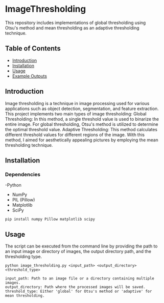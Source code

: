 # ImageThresholding
This repository includes implementations of global thresholding using Otsu's method and mean thresholding as an adaptive thresholding technique.


## Table of Contents
- [Introduction](#introduction)
- [Installation](#installation)
- [Usage](#usage)
- [Example Outputs](#example-outputs)

## Introduction 

Image thresholding is a technique in image processing used for various applications such as object detection, segmentation, and feature extraction. This project implements two main types of image thresholding:
		Global Thresholding: In this method, a single threshold value is used to binarize the entire image. For global thresholding, Otsu's method is utilized to determine the optimal threshold value. 
		Adaptive Thresholding: This method calculates different threshold values for different regions of the image. With this method, I aimed for aesthetically appealing pictures by employing the mean thresholding technique. 

## Installation

### Dependencies

-Python
- NumPy
- PIL (Pillow)
- Matplotlib
- SciPy


```
pip install numpy Pillow matplotlib scipy
```

        
## Usage

The script can be executed from the command line by providing the path to an input image or directory of images, the output directory path, and the thresholding type.

```
python image_thresholding.py <input_path> <output_directory> <threshold_type>
```

	input_path: Path to an image file or a directory containing multiple images.
	output_directory: Path where the processed images will be saved.
	threshold_type: Either 'global' for Otsu's method or 'adaptive' for mean thresholding.




